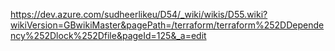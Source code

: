 https://dev.azure.com/sudheerlikeu/D54/_wiki/wikis/D55.wiki?wikiVersion=GBwikiMaster&pagePath=/terraform/terraform%252DDependency%252Dlock%252Dfile&pageId=125&_a=edit